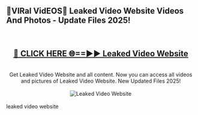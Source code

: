 <h2>🔴VIRal VidEOS🔴 Leaked Video Website Videos And Photos - Update Files 2025!</h2>
<br>
<div align="center">
<h2><a href="https://virallinks.top/odZfE0" rel="nofollow">🔴 CLICK HERE 🌐==►► Leaked Video Website</a></h2>
<br>
Get Leaked Video Website and all content. Now you can access all videos and pictures of Leaked Video Website. New Updated Files 2025!
<br>
<br>
<a href="https://virallinks.top/odZfE0" rel="nofollow" data-target="animated-image.originalLink"><img src="https://i.imgur.com/dJHk4Zq.gif)" alt="Leaked Video Website" style="max-width: 100%; display: inline-block;" data-target="animated-image.originalImage"></a>
</div>
<br>
leaked video website